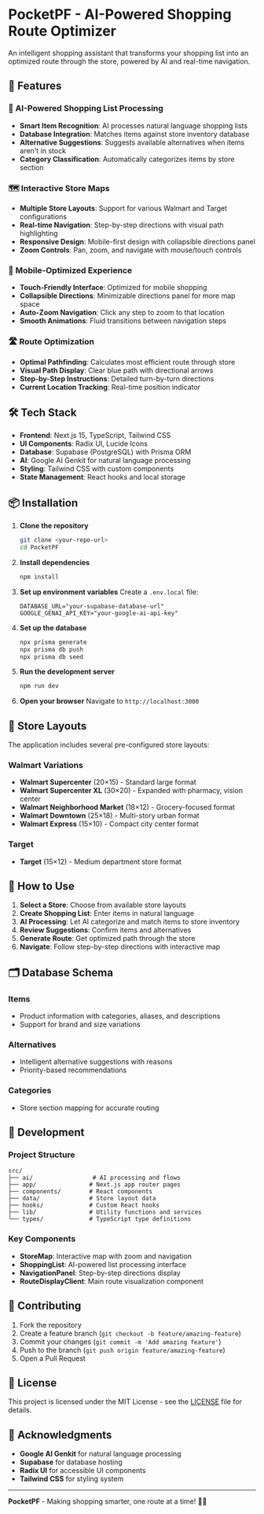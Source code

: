 # PocketPF - AI-Powered Shopping Route Optimizer

An intelligent shopping assistant that transforms your shopping list into an optimized route through the store, powered by AI and real-time navigation.

## 🚀 Features

### 🤖 AI-Powered Shopping List Processing
- **Smart Item Recognition**: AI processes natural language shopping lists
- **Database Integration**: Matches items against store inventory database
- **Alternative Suggestions**: Suggests available alternatives when items aren't in stock
- **Category Classification**: Automatically categorizes items by store section

### 🗺️ Interactive Store Maps
- **Multiple Store Layouts**: Support for various Walmart and Target configurations
- **Real-time Navigation**: Step-by-step directions with visual path highlighting
- **Responsive Design**: Mobile-first design with collapsible directions panel
- **Zoom Controls**: Pan, zoom, and navigate with mouse/touch controls

### 📱 Mobile-Optimized Experience
- **Touch-Friendly Interface**: Optimized for mobile shopping
- **Collapsible Directions**: Minimizable directions panel for more map space
- **Auto-Zoom Navigation**: Click any step to zoom to that location
- **Smooth Animations**: Fluid transitions between navigation steps

### 🛣️ Route Optimization
- **Optimal Pathfinding**: Calculates most efficient route through store
- **Visual Path Display**: Clear blue path with directional arrows
- **Step-by-Step Instructions**: Detailed turn-by-turn directions
- **Current Location Tracking**: Real-time position indicator

## 🛠️ Tech Stack

- **Frontend**: Next.js 15, TypeScript, Tailwind CSS
- **UI Components**: Radix UI, Lucide Icons
- **Database**: Supabase (PostgreSQL) with Prisma ORM
- **AI**: Google AI Genkit for natural language processing
- **Styling**: Tailwind CSS with custom components
- **State Management**: React hooks and local storage

## 📦 Installation

1. **Clone the repository**
   ```bash
   git clone <your-repo-url>
   cd PocketPF
   ```

2. **Install dependencies**
   ```bash
   npm install
   ```

3. **Set up environment variables**
   Create a `.env.local` file:
   ```env
   DATABASE_URL="your-supabase-database-url"
   GOOGLE_GENAI_API_KEY="your-google-ai-api-key"
   ```

4. **Set up the database**
   ```bash
   npx prisma generate
   npx prisma db push
   npx prisma db seed
   ```

5. **Run the development server**
   ```bash
   npm run dev
   ```

6. **Open your browser**
   Navigate to `http://localhost:3000`

## 🏪 Store Layouts

The application includes several pre-configured store layouts:

### Walmart Variations
- **Walmart Supercenter** (20×15) - Standard large format
- **Walmart Supercenter XL** (30×20) - Expanded with pharmacy, vision center
- **Walmart Neighborhood Market** (18×12) - Grocery-focused format
- **Walmart Downtown** (25×18) - Multi-story urban format
- **Walmart Express** (15×10) - Compact city center format

### Target
- **Target** (15×12) - Medium department store format

## 🎯 How to Use

1. **Select a Store**: Choose from available store layouts
2. **Create Shopping List**: Enter items in natural language
3. **AI Processing**: Let AI categorize and match items to store inventory
4. **Review Suggestions**: Confirm items and alternatives
5. **Generate Route**: Get optimized path through the store
6. **Navigate**: Follow step-by-step directions with interactive map

## 🗂️ Database Schema

### Items
- Product information with categories, aliases, and descriptions
- Support for brand and size variations

### Alternatives
- Intelligent alternative suggestions with reasons
- Priority-based recommendations

### Categories
- Store section mapping for accurate routing

## 🔧 Development

### Project Structure
```
src/
├── ai/                 # AI processing and flows
├── app/               # Next.js app router pages
├── components/        # React components
├── data/              # Store layout data
├── hooks/             # Custom React hooks
├── lib/               # Utility functions and services
└── types/             # TypeScript type definitions
```

### Key Components
- **StoreMap**: Interactive map with zoom and navigation
- **ShoppingList**: AI-powered list processing interface
- **NavigationPanel**: Step-by-step directions display
- **RouteDisplayClient**: Main route visualization component

## 🤝 Contributing

1. Fork the repository
2. Create a feature branch (`git checkout -b feature/amazing-feature`)
3. Commit your changes (`git commit -m 'Add amazing feature'`)
4. Push to the branch (`git push origin feature/amazing-feature`)
5. Open a Pull Request

## 📄 License

This project is licensed under the MIT License - see the [LICENSE](LICENSE) file for details.

## 🙏 Acknowledgments

- **Google AI Genkit** for natural language processing
- **Supabase** for database hosting
- **Radix UI** for accessible UI components
- **Tailwind CSS** for styling system

---

**PocketPF** - Making shopping smarter, one route at a time! 🛒✨ 